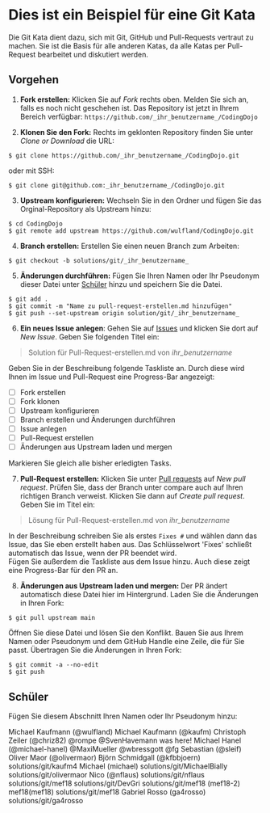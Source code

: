 # Dies ist ein Beispiel für eine Git Kata

Die Git Kata dient dazu, sich mit Git, GitHub und Pull-Requests 
vertraut zu machen. Sie ist die Basis für alle anderen Katas, da
alle Katas per Pull-Request bearbeitet und diskutiert werden. 

## Vorgehen

1. **Fork erstellen:** Klicken Sie auf _Fork_ rechts oben. Melden
 Sie sich an, falls es noch nicht geschehen ist. Das Repository 
 ist jetzt in Ihrem Bereich verfügbar: 
 `https://github.com/_ihr_benutzername_/CodingDojo`

2. **Klonen Sie den Fork:** Rechts im geklonten Repository
 finden Sie unter _Clone or Download_ die URL:
 ```
$ git clone https://github.com/_ihr_benutzername_/CodingDojo.git
 ``` 
oder mit SSH:
```
$ git clone git@github.com:_ihr_benutzername_/CodingDojo.git
```
3. **Upstream konfigurieren:** Wechseln Sie in den Ordner und
 fügen Sie das Orginal-Repository als Upstream hinzu:
```
$ cd CodingDojo
$ git remote add upstream https://github.com/wulfland/CodingDojo.git
```

4. **Branch erstellen:** Erstellen Sie einen neuen Branch zum Arbeiten:
```
$ git checkout -b solutions/git/_ihr_benutzername_
```

5. **Änderungen durchführen:** Fügen Sie Ihren Namen oder Ihr
 Pseudonym dieser Datei unter [Schüler](##Schüler) hinzu und
 speichern Sie die Datei. 
 ```
$ git add .
$ git commit -m "Name zu pull-request-erstellen.md hinzufügen"
$ git push --set-upstream origin solution/git/_ihr_benutzername_
 ```

6. **Ein neues Issue anlegen**: Gehen Sie auf
 [Issues](https://github.com/wulfland/CodingDojo/issues) und
 klicken Sie dort auf _New Issue_. Geben Sie folgenden Titel ein: 
 > Solution für Pull-Request-erstellen.md von _ihr_benutzername_

 Geben Sie in der Beschreibung folgende Taskliste an. Durch diese
 wird Ihnen im Issue und Pull-Request eine Progress-Bar angezeigt:  
- [ ] Fork erstellen  
- [ ] Fork klonen  
- [ ] Upstream konfigurieren  
- [ ] Branch erstellen und Änderungen durchführen  
- [ ] Issue anlegen  
- [ ] Pull-Request erstellen  
- [ ] Änderungen aus Upstream laden und mergen

 Markieren Sie gleich alle bisher erledigten Tasks.

7. **Pull-Request erstellen:** Klicken Sie unter 
 [Pull requests](https://github.com/wulfland/CodingDojo/pulls)
 auf _New pull request_. Prüfen Sie, dass der Branch unter
 compare auch auf Ihren richtigen Branch verweist. Klicken Sie dann
 auf _Create pull request_. Geben Sie im Titel ein:
 >  Lösung für Pull-Request-erstellen.md von _ihr_benutzername_  

 In der Beschreibung schreiben Sie als erstes `Fixes #` und wählen
 dann das Issue, das Sie eben erstellt haben aus.
 Das Schlüsselwort 'Fixes' schließt automatisch das Issue, wenn
 der PR beendet wird.  
 Fügen Sie außerdem die Taskliste aus dem Issue hinzu. Auch diese
 zeigt eine Progress-Bar für den PR an.

8. **Änderungen aus Upstream laden und mergen:** Der PR ändert
 automatisch diese Datei hier im Hintergrund. Laden Sie die Änderungen 
 in Ihren Fork:
 ```
$ git pull upstream main
 ```  
Öffnen Sie diese Datei und lösen Sie den Konflikt. Bauen Sie aus
Ihrem Namen oder Pseudonym und dem GitHub Handle eine Zeile, die
für Sie passt. Übertragen Sie die Änderungen in Ihren Fork:
```
$ git commit -a --no-edit
$ git push
```

## Schüler
Fügen Sie diesem Abschnitt Ihren Namen oder Ihr Pseudonym hinzu:

Michael Kaufmann (@wulfland)
Michael Kaufmann (@kaufm)
Christoph Zeiler (@chriz82)
@rompe
@SvenHavemann was here!
Michael Hanel (@michael-hanel)
@MaxiMueller
@wbressgott
@fg
Sebastian (@sleif)
Oliver Maor (@olivermaor)
Björn Schmidgall (@kfbbjoern)
solutions/git/kaufm4
Michael (michael)
solutions/git/MichaelBially
solutions/git/olivermaor
Nico (@nflaus)
solutions/git/nflaus
solutions/git/mef18
solutions/git/DevGri
solutions/git/mef18 (mef18-2)
mef18(mef18)
solutions/git/mef18
Gabriel Rosso (ga4rosso)
solutions/git/ga4rosso
